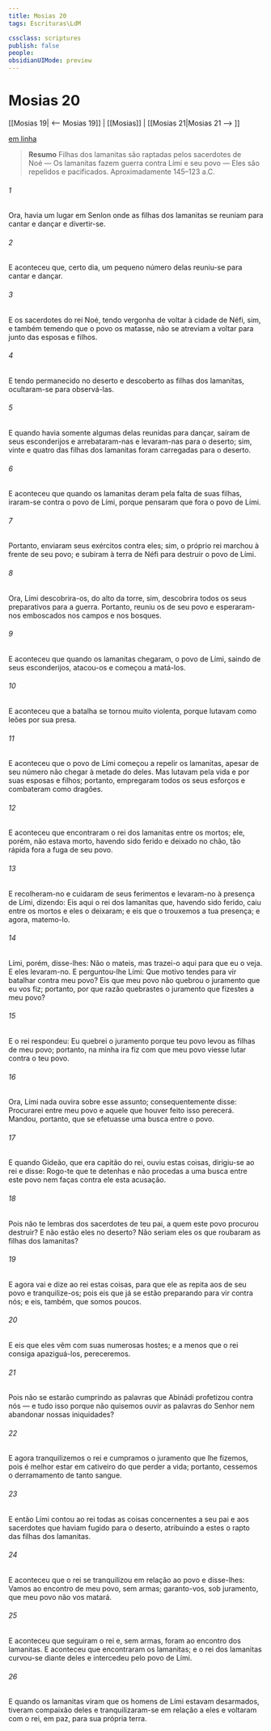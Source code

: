 ```yaml
---
title: Mosias 20
tags: Escrituras\LdM

cssclass: scriptures
publish: false
people:
obsidianUIMode: preview
---
```


# Mosias 20
[[Mosias 19| <-- Mosias 19]] | [[Mosias]] | [[Mosias 21|Mosias 21 --> ]]

[em linha](https://churchofjesuschrist.org/study/scriptures/bofm/mosiah/20?lang=por)

> __Resumo__
Filhas dos lamanitas são raptadas pelos sacerdotes de Noé — Os lamanitas fazem guerra contra Lími e seu povo — Eles são repelidos e pacificados. Aproximadamente 145–123 a.C.

###### 1 
Ora, havia um lugar em Senlon onde as filhas dos lamanitas se reuniam para cantar e dançar e divertir-se.

###### 2 
E aconteceu que, certo dia, um pequeno número delas reuniu-se para cantar e dançar.

###### 3 
E os sacerdotes do rei Noé, tendo vergonha de voltar à cidade de Néfi, sim, e também temendo que o povo os matasse, não se atreviam a voltar para junto das esposas e filhos.

###### 4 
E tendo permanecido no deserto e descoberto as filhas dos lamanitas, ocultaram-se para observá-las.

###### 5 
E quando havia somente algumas delas reunidas para dançar, saíram de seus esconderijos e arrebataram-nas e levaram-nas para o deserto; sim, vinte e quatro das filhas dos lamanitas foram carregadas para o deserto.

###### 6 
E aconteceu que quando os lamanitas deram pela falta de suas filhas, iraram-se contra o povo de Lími, porque pensaram que fora o povo de Lími.

###### 7 
Portanto, enviaram seus exércitos contra eles; sim, o próprio rei marchou à frente de seu povo; e subiram à terra de Néfi para destruir o povo de Lími.

###### 8 
Ora, Lími descobrira-os, do alto da torre, sim, descobrira todos os seus preparativos para a guerra. Portanto, reuniu os de seu povo e esperaram-nos emboscados nos campos e nos bosques.

###### 9 
E aconteceu que quando os lamanitas chegaram, o povo de Lími, saindo de seus esconderijos, atacou-os e começou a matá-los.

###### 10 
E aconteceu que a batalha se tornou muito violenta, porque lutavam como leões por sua presa.

###### 11 
E aconteceu que o povo de Lími começou a repelir os lamanitas, apesar de seu número não chegar à metade do deles. Mas lutavam pela vida e por suas esposas e filhos; portanto, empregaram todos os seus esforços e combateram como dragões.

###### 12 
E aconteceu que encontraram o rei dos lamanitas entre os mortos; ele, porém, não estava morto, havendo sido ferido e deixado no chão, tão rápida fora a fuga de seu povo.

###### 13 
E recolheram-no e cuidaram de seus ferimentos e levaram-no à presença de Lími, dizendo: Eis aqui o rei dos lamanitas que, havendo sido ferido, caiu entre os mortos e eles o deixaram; e eis que o trouxemos a tua presença; e agora, matemo-lo.

###### 14 
Lími, porém, disse-lhes: Não o mateis, mas trazei-o aqui para que eu o veja. E eles levaram-no. E perguntou-lhe Lími: Que motivo tendes para vir batalhar contra meu povo? Eis que meu povo não quebrou o juramento que eu vos fiz; portanto, por que razão quebrastes o juramento que fizestes a meu povo?

###### 15 
E o rei respondeu: Eu quebrei o juramento porque teu povo levou as filhas de meu povo; portanto, na minha ira fiz com que meu povo viesse lutar contra o teu povo.

###### 16 
Ora, Lími nada ouvira sobre esse assunto; consequentemente disse: Procurarei entre meu povo e aquele que houver feito isso perecerá. Mandou, portanto, que se efetuasse uma busca entre o povo.

###### 17 
E quando Gideão, que era capitão do rei, ouviu estas coisas, dirigiu-se ao rei e disse: Rogo-te que te detenhas e não procedas a uma busca entre este povo nem faças contra ele esta acusação.

###### 18 
Pois não te lembras dos sacerdotes de teu pai, a quem este povo procurou destruir? E não estão eles no deserto? Não seriam eles os que roubaram as filhas dos lamanitas?

###### 19 
E agora vai e dize ao rei estas coisas, para que ele as repita aos de seu povo e tranquilize-os; pois eis que já se estão preparando para vir contra nós; e eis, também, que somos poucos.

###### 20 
E eis que eles vêm com suas numerosas hostes; e a menos que o rei consiga apaziguá-los, pereceremos.

###### 21 
Pois não se estarão cumprindo as palavras que Abinádi profetizou contra nós — e tudo isso porque não quisemos ouvir as palavras do Senhor nem abandonar nossas iniquidades?

###### 22 
E agora tranquilizemos o rei e cumpramos o juramento que lhe fizemos, pois é melhor estar em cativeiro do que perder a vida; portanto, cessemos o derramamento de tanto sangue.

###### 23 
E então Lími contou ao rei todas as coisas concernentes a seu pai e aos sacerdotes que haviam fugido para o deserto, atribuindo a estes o rapto das filhas dos lamanitas.

###### 24 
E aconteceu que o rei se tranquilizou em relação ao povo e disse-lhes: Vamos ao encontro de meu povo, sem armas; garanto-vos, sob juramento, que meu povo não vos matará.

###### 25 
E aconteceu que seguiram o rei e, sem armas, foram ao encontro dos lamanitas. E aconteceu que encontraram os lamanitas; e o rei dos lamanitas curvou-se diante deles e intercedeu pelo povo de Lími.

###### 26 
E quando os lamanitas viram que os homens de Lími estavam desarmados, tiveram compaixão deles e tranquilizaram-se em relação a eles e voltaram com o rei, em paz, para sua própria terra.

